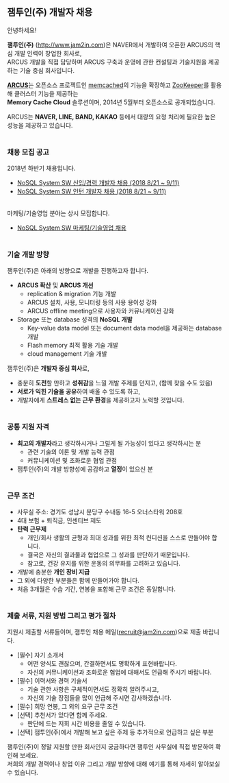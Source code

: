 ## 잼투인(주) 개발자 채용

안녕하세요!

**잼투인(주)** (<http://www.jam2in.com>)은 NAVER에서 개발하여 오픈한 ARCUS의 핵심 개발 인력이 창업한 회사로, <br />
ARCUS 개발을 직접 담당하며 ARCUS 구축과 운영에 관한 컨설팅과 기술지원을 제공하는 기술 중심 회사입니다. 

[**ARCUS**](<http://naver.github.io/arcus>)는 오픈소스 프로젝트인 [memcached](<https://memcached.org>)의 기능을 확장하고
[ZooKeeper](<https://zookeeper.apache.org>)를 활용해 클러스터 기능을 제공하는 <br />
**Memory Cache Cloud** 솔루션이며, 2014년 5월부터 오픈소스로 공개되었습니다.

ARCUS는 **NAVER, LINE, BAND, KAKAO** 등에서 대량의 요청 처리에 필요한 높은 성능을 제공하고 있습니다.
<br /> &nbsp;

### 채용 모집 공고

2018년 하반기 채용입니다. <br />

- [NoSQL System SW 신입/경력 개발자 채용 (2018 8/21 ~ 9/11)](dev_nosql_2018_second_half.md)
- [NoSQL System SW 인턴 개발자 채용 (2018 8/21 ~ 9/11)](dev_intern_2018_second_half.md)
<br /> &nbsp;

마케팅/기술영업 분야는 상시 모집합니다. <br />
- [NoSQL System SW 마케팅/기술영업 채용](marketing_sales_job_always.md)
<br /> &nbsp;


### 기술 개발 방향 

잼투인(주)은 아래의 방향으로 개발을 진행하고자 합니다.

- **ARCUS 확산** 및 **ARCUS 개선**
  - replication & migration 기능 개발
  - ARCUS 설치, 사용, 모니터링 등의 사용 용이성 강화
  - ARCUS offline meeting으로 사용자와 커뮤니케이션 강화
- Storage 또는 database 성격의 **NoSQL 개발**
  - Key-value data model 또는 document data model을 제공하는 database 개발
  - Flash memory 최적 활용 기술 개발
  - cloud management 기술 개발

잼투인(주)은 **개발자 중심 회사**로,

- 충분히 **도전**할 만하고 **성취감**을 느낄 개발 주제를 던지고, (함께 찾을 수도 있음)
- **서로가 익힌 기술을 공유**하여 배울 수 있도록 하고,
- 개발자에게 **스트레스 없는 근무 환경**을 제공하고자 노력할 것입니다.
<br /> &nbsp;

### 공통 지원 자격

- **최고의 개발자**라고 생각하시거나 그럴게 될 가능성이 있다고 생각하시는 분
  - 관련 기술의 이론 및 개발 능력 관점
  - 커뮤니케이션 및 조화로운 협업 관점
- 잼투인(주)의 개발 방향성에 공감하고 **열정**이 있으신 분
<br /> &nbsp;

### 근무 조건

- 사무실 주소: 경기도 성남시 분당구 수내동 16-5 오너스타워 208호
- 4대 보험 + 퇴직금, 인센티브 제도
- **탄력 근무제**
  - 개인/회사 생활의 균형과 최대 성과를 위한 최적 컨디션을 스스로 만들어야 합니다.
  - 결국은 자신의 결과물과 협업으로 그 성과를 판단하기 때문입니다.
  - 참고로, 건강 유지를 위한 운동의 의무화를 고려하고 있습니다.
- 개발에 충분한 **개인 장비 지급**
- 그 외에 다양한 부분들은 함께 만들어가야 합니다.
- 처음 3개월은 수습 기간, 연봉을 포함해 근무 조건은 동일합니다.
<br /> &nbsp;

### 제출 서류, 지원 방법 그리고 평가 절차

지원시 제출할 서류들이며, 잼투인 채용 메일(recruit@jam2in.com)으로 제출 바랍니다.

- [필수] 자기 소개서 
  - 어떤 양식도 괜찮으며, 간결하면서도 명확하게 표현바랍니다.
  - 자신의 커뮤니케이션과 조화로운 협업에 대해서도 언급해 주시기 바랍니다.
- [필수] 이력서와 경력 기술서
  - 기술 관한 사항은 구체적이면서도 정확히 알려주시고,
  - 자신의 기술 장점들을 많이 언급해 주시면 감사하겠습니다.
- [필수] 희망 연봉, 그 외의 요구 근무 조건
- [선택] 추천서가 있다면 함께 주세요. 
  - 판단에 드는 저희 시간 비용을 줄일 수 있습니다. 
- [선택] 잼투인(주)에서 개발해 보고 싶은 주제 등 추가적으로 언급하고 싶은 부분

잼투인(주)이 정말 지원할 만한 회사인지 궁금하다면 잼투인 사무실에 직접 방문하여 확인해 보세요. <br />
저희의 개발 경력이나 창업 이유 그리고 개발 방향에 대해 얘기를 통해 자세히 알아보실 수 있습니다.
